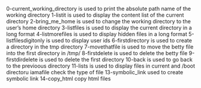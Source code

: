 0-current_working_directory is used to print the absolute path name of the working directory
1-listit is used to display the content list of the current directory
2-bring_me_home is used to change the working directory to the user’s home directory
3-listfiles is used to display the current directory in a long format
4-listmorefiles is used to display hidden files in a long format
5-listfilesdigitonly is used to display user ids
6-firstdirectory is used to create a directory in the tmp directory
7-movethatfile is used to move the betty file into the first directory in /tmp/
8-firstdelete is used to delete the betty file
9-firstdirdelete is used to delete the first directory
10-back is used to go back to the previoous directory
11-lists is used to display files in current and /boot directoru
iamafile check the type of file
13-symbolic_link used to create symbolic link
14-copy_html copy html files